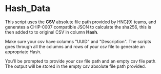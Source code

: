# Hash_Data

This script uses the **CSV** absolute file path provided by HNG[9] teams, and generates a CHIP-0007 compatible JSON to calculate the sha256, this is then added to to original CSV in column **Hash**.

Make sure your csv have columns "UUID" and "Description". The scripts goes through all the columns and rows of your csv file to generate an appropriate Hash.

You'll be prompted to provide your csv file path and an empty csv file path. The output will be stored in the empty csv absolute file path provided. 
